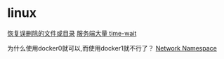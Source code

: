 # linux

[恢复误删除的文件或目录](https://blog.csdn.net/weixin_40274679/article/details/107878261)
[服务端大量 time-wait](https://blog.csdn.net/weixin_40274679/article/details/107402707)

为什么使用docker0就可以,而使用docker1就不行了？
[Network Namespace](https://blog.csdn.net/weixin_40274679/article/details/106889460)
